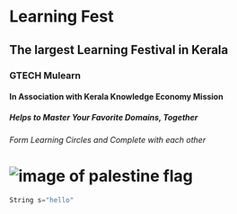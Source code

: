 # Learning Fest
## The largest Learning Festival in Kerala
### GTECH Mulearn
#### In Association with Kerala Knowledge Economy Mission
##### Helps to Master Your Favorite Domains, Together
###### Form Learning Circles and Complete with each other

# ![image of palestine flag](https://th.bing.com/th?id=OIP.p4udqMyFCRbkKrkbMoLYhAHaEK&w=333&h=187&c=8&rs=1&qlt=90&o=6&dpr=1.3&pid=3.1&rm=2)

``` python
String s="hello"
```
